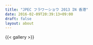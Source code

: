 ```yaml
---
title: "JPEC フラワーショウ 2013 IN 香港"
date: 2016-02-09T20:39:13+09:00
draft: false
layout: about
---
```

{{< gallery >}}
